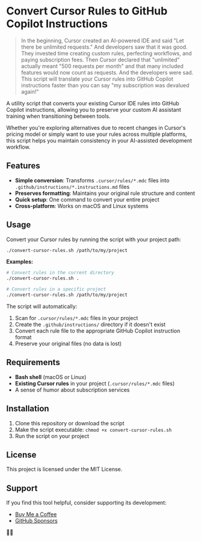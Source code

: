 # Convert Cursor Rules to GitHub Copilot Instructions

> In the beginning, Cursor created an AI-powered IDE and said "Let there be unlimited requests." And developers saw that it was good. They invested time creating custom rules, perfecting workflows, and paying subscription fees.
> Then Cursor declared that "unlimited" actually meant "500 requests per month" and that many included features would now count as requests. And the developers were sad.
> This script will translate your Cursor rules into GitHub Copilot instructions faster than you can say "my subscription was devalued again!"

A utility script that converts your existing Cursor IDE rules into GitHub Copilot instructions, allowing you to preserve your custom AI assistant training when transitioning between tools.

Whether you're exploring alternatives due to recent changes in Cursor's pricing model or simply want to use your rules across multiple platforms, this script helps you maintain consistency in your AI-assisted development workflow.

## Features

- **Simple conversion**: Transforms `.cursor/rules/*.mdc` files into `.github/instructions/*.instructions.md` files
- **Preserves formatting**: Maintains your original rule structure and content
- **Quick setup**: One command to convert your entire project
- **Cross-platform**: Works on macOS and Linux systems

## Usage

Convert your Cursor rules by running the script with your project path:

```bash
./convert-cursor-rules.sh /path/to/my/project
```

**Examples:**

```bash
# Convert rules in the current directory
./convert-cursor-rules.sh .

# Convert rules in a specific project
./convert-cursor-rules.sh /path/to/my/project
```

The script will automatically:
1. Scan for `.cursor/rules/*.mdc` files in your project
2. Create the `.github/instructions/` directory if it doesn't exist
3. Convert each rule file to the appropriate GitHub Copilot instruction format
4. Preserve your original files (no data is lost)

## Requirements

- **Bash shell** (macOS or Linux)
- **Existing Cursor rules** in your project (`.cursor/rules/*.mdc` files)
- A sense of humor about subscription services

## Installation

1. Clone this repository or download the script
2. Make the script executable: `chmod +x convert-cursor-rules.sh`
3. Run the script on your project

## License

This project is licensed under the MIT License.

## Support

If you find this tool helpful, consider supporting its development:

- [Buy Me a Coffee](https://buymeacoffee.com/pequet)
- [GitHub Sponsors](https://github.com/sponsors/pequet)

🧑‍💻

